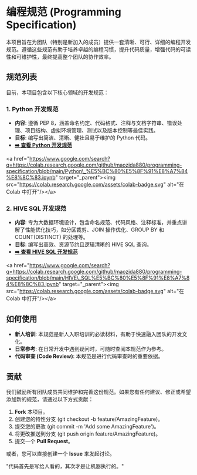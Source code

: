 # **编程规范 (Programming Specification)**

本项目旨在为团队（特别是新加入的成员）提供一套清晰、可行、详细的编程开发规范。遵循这些规范有助于培养卓越的编程习惯，提升代码质量，增强代码的可读性和可维护性，最终提高整个团队的协作效率。

## **规范列表**

目前，本项目包含以下核心领域的开发规范：

### **1\. Python 开发规范**

* **内容**: 遵循 PEP 8，涵盖命名约定、代码格式、注释与文档字符串、错误处理、项目结构、虚拟环境管理、测试以及版本控制等最佳实践。  
* **目标**: 编写出简洁、清晰、健壮且易于维护的 Python 代码。  
* [**➡️ 查看 Python 开发规范**](https://www.google.com/search?q=./Python_%E5%BC%80%E5%8F%91%E8%A7%84%E8%8C%83.ipynb)

\<a href="https://www.google.com/search?q=https://colab.research.google.com/github/maozida880/programming-specification/blob/main/Python\_%E5%BC%80%E5%8F%91%E8%A7%84%E8%8C%83.ipynb" target="\_parent"\>\<img src="https://colab.research.google.com/assets/colab-badge.svg" alt="在 Colab 中打开"/\>\</a\>

### **2\. HIVE SQL 开发规范**

* **内容**: 专为大数据环境设计，包含命名规范、代码风格、注释标准，并重点讲解了性能优化技巧，如分区裁剪、JOIN 操作优化、GROUP BY 和 COUNT(DISTINCT) 的处理等。  
* **目标**: 编写出高效、资源节约且逻辑清晰的 HIVE SQL 查询。  
* [**➡️ 查看 HIVE SQL 开发规范**](https://www.google.com/search?q=./HIVE_SQL%E5%BC%80%E5%8F%91%E8%A7%84%E8%8C%83.ipynb)

\<a href="https://www.google.com/search?q=https://colab.research.google.com/github/maozida880/programming-specification/blob/main/HIVE\_SQL%E5%BC%80%E5%8F%91%E8%A7%84%E8%8C%83.ipynb" target="\_parent"\>\<img src="https://colab.research.google.com/assets/colab-badge.svg" alt="在 Colab 中打开"/\>\</a\>

## **如何使用**

* **新人培训**: 本规范是新人入职培训的必读材料，有助于快速融入团队的开发文化。  
* **日常参考**: 在日常开发中遇到疑问时，可随时查阅本规范作为参考。  
* **代码审查 (Code Review)**: 本规范是进行代码审查时的重要依据。

## **贡献**

我们鼓励所有团队成员共同维护和完善这份规范。如果您有任何建议、修正或希望添加新的规范，请通过以下方式贡献：

1. **Fork** 本项目。  
2. 创建您的特性分支 (git checkout \-b feature/AmazingFeature)。  
3. 提交您的更改 (git commit \-m 'Add some AmazingFeature')。  
4. 将更改推送到分支 (git push origin feature/AmazingFeature)。  
5. 提交一个 **Pull Request**。

或者，您可以直接创建一个 **Issue** 来发起讨论。

"代码首先是写给人看的，其次才是让机器执行的。"
